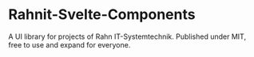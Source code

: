 # Rahnit-Svelte-Components

A UI library for projects of Rahn IT-Systemtechnik.
Published under MIT, free to use and expand for everyone.
